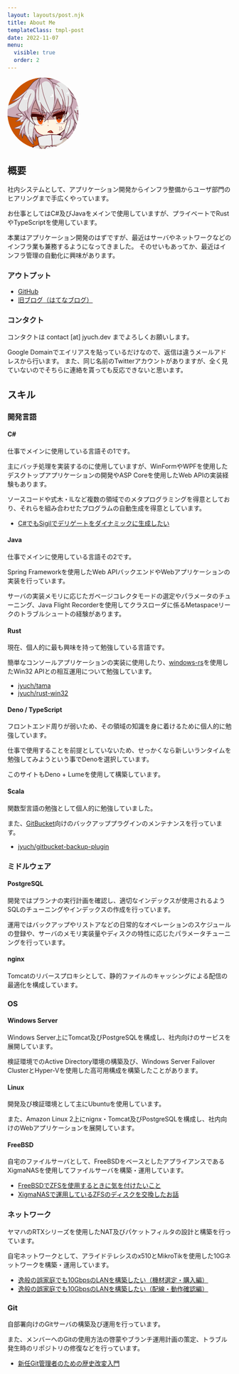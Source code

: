 ```yaml
---
layout: layouts/post.njk
title: About Me
templateClass: tmpl-post
date: 2022-11-07
menu:
  visible: true
  order: 2
---
```


<img src="./img/jyuch.jpg" style="border-radius:50%;height:10rem">

## 概要
社内システムとして、アプリケーション開発からインフラ整備からユーザ部門のヒアリングまで手広くやっています。

お仕事としてはC#及びJavaをメインで使用していますが、プライベートでRustやTypeScriptを使用しています。

本業はアプリケーション開発のはずですが、最近はサーバやネットワークなどのインフラ業も兼務するようになってきました。
そのせいもあってか、最近はインフラ管理の自動化に興味があります。

### アウトプット

- [GitHub](https://github.com/jyuch)
- [旧ブログ（はてなブログ）](https://jyuch.hatenablog.com/)

### コンタクト
コンタクトは contact [at] jyuch.dev までよろしくお願いします。

Google Domainでエイリアスを貼っているだけなので、返信は違うメールアドレスから行います。
また、同じ名前のTwitterアカウントがありますが、全く見ていないのでそちらに連絡を貰っても反応できないと思います。

## スキル

### 開発言語

#### C#
仕事でメインに使用している言語その1です。

主にバッチ処理を実装するのに使用していますが、WinFormやWPFを使用したデスクトップアプリケーションの開発やASP Coreを使用したWeb APIの実装経験もあります。

ソースコードや式木・ILなど複数の領域でのメタプログラミングを得意としており、それらを組み合わせたプログラムの自動生成を得意としています。

- [C#でもSigilでデリゲートをダイナミックに生成したい](https://jyuch.hatenablog.com/entry/2016/05/01/181145)

#### Java
仕事でメインに使用している言語その2です。

Spring Frameworkを使用したWeb APIバックエンドやWebアプリケーションの実装を行っています。

サーバの実装メモリに応じたガベージコレクタモードの選定やパラメータのチューニング、Java Flight Recorderを使用してクラスローダに係るMetaspaceリークのトラブルシュートの経験があります。

#### Rust
現在、個人的に最も興味を持って勉強している言語です。

簡単なコンソールアプリケーションの実装に使用したり、[windows-rs](https://github.com/microsoft/windows-rs)を使用したWin32 APIとの相互運用について勉強しています。

- [jyuch/tama](https://github.com/jyuch/tama)
- [jyuch/rust-win32](https://github.com/jyuch/rust-win32)

#### Deno / TypeScript
フロントエンド周りが弱いため、その領域の知識を身に着けるために個人的に勉強しています。

仕事で使用することを前提としていないため、せっかくなら新しいランタイムを勉強してみようという事でDenoを選択しています。

このサイトもDeno + Lumeを使用して構築しています。

#### Scala
関数型言語の勉強として個人的に勉強していました。

また、[GitBucket](https://github.com/gitbucket/gitbucket)向けのバックアッププラグインのメンテナンスを行っています。

- [jyuch/gitbucket-backup-plugin](https://github.com/jyuch/gitbucket-backup-plugin)

### ミドルウェア

#### PostgreSQL
開発ではプランナの実行計画を確認し、適切なインデックスが使用されるようSQLのチューニングやインデックスの作成を行っています。

運用ではバックアップやリストアなどの日常的なオペレーションのスケジュールの登録や、サーバのメモリ実装量やディスクの特性に応じたパラメータチューニングを行っています。

#### nginx
Tomcatのリバースプロキシとして、静的ファイルのキャッシングによる配信の最適化を構成しています。

### OS

#### Windows Server
Windows Server上にTomcat及びPostgreSQLを構成し、社内向けのサービスを展開しています。

検証環境でのActive Directory環境の構築及び、Windows Server Failover ClusterとHyper-Vを使用した高可用構成を構築したことがあります。

#### Linux
開発及び検証環境として主にUbuntuを使用しています。

また、Amazon Linux 2上にnignx・Tomcat及びPostgreSQLを構成し、社内向けのWebアプリケーションを展開しています。

#### FreeBSD
自宅のファイルサーバとして、FreeBSDをベースとしたアプライアンスであるXigmaNASを使用してファイルサーバを構築・運用しています。

- [FreeBSDでZFSを使用するときに気を付けたいこと](https://jyuch.hatenablog.com/entry/2021/01/01/162640)
- [XigmaNASで運用しているZFSのディスクを交換したお話](https://jyuch.hatenablog.com/entry/2022/01/30/175006)

### ネットワーク
ヤマハのRTXシリーズを使用したNAT及びパケットフィルタの設計と構築を行っています。

自宅ネットワークとして、アライドテレシスのx510とMikroTikを使用した10Gネットワークを構築・運用しています。

- [逸般の誤家庭でも10GbpsのLANを構築したい（機材選定・購入編）](https://jyuch.hatenablog.com/entry/2022/07/13/212000)
- [逸般の誤家庭でも10GbpsのLANを構築したい（配線・動作確認編）](https://jyuch.hatenablog.com/entry/2022/07/23/211721)

### Git
自部署向けのGitサーバの構築及び運用を行っています。

また、メンバーへのGitの使用方法の啓蒙やブランチ運用計画の策定、トラブル発生時のリポジトリの修復などを行っています。

- [新任Git管理者のための歴史改変入門](https://jyuch.hatenablog.com/entry/2022/09/26/002408)
